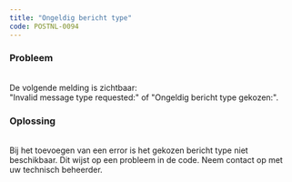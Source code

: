 ```yaml
---
title: "Ongeldig bericht type"
code: POSTNL-0094
---
```



<p><h3>Probleem</h3><br>De volgende melding is zichtbaar:<br>"Invalid message type requested:" of "Ongeldig bericht type gekozen:".</p><p><h3>Oplossing</h3><br>Bij het toevoegen van een error is het gekozen bericht type niet beschikbaar. Dit wijst op een probleem in de code. Neem contact op met uw technisch beheerder.</p>

